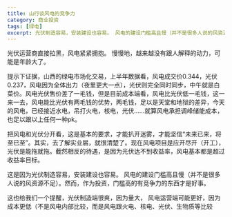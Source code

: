 ```yaml
---
title: 山行谈风电的竞争力
category: 商业投资
tags: [绿电]
excerpt: 光伏制造容易，安装建设也容易。 风电的建设门槛高且慢（并不是很多人说的风资源不足）。然而，作为投资，门槛高的有竞争力的东西才是好事。 
---
```


光伏运营商直接拉黑，风电紧紧拥抱。 慢慢地，越来越没有跟人解释的动力，可能是年龄大了。

提示下证据，山西的绿电市场化交易，上半年数据看，风电成交价0.344，光伏0.237，风电因为全体出力（夜里更大一点），光伏则完全同时同步，中午就是白菜价。风电光伏售价差了一毛钱，但是目前成本端看，风电比光伏低一毛钱，这一来一去，风电能比光伏有两毛钱的优势，两毛钱，足以是天堂和地狱的差异，今天的风电，已经接近水电，吊打火电，核电，光伏……就算风电承担调峰储能成本，也足以跟以上任何一种pk。

把风电和光伏分开看，这是基本的要求，才能扒开迷雾，才能坚信“未来已来，将至已至”。其实，去了解实业届，就很清楚了。现在风电项目是应开尽开（开工），光伏是能拖就拖。截然相反的待遇，是因为光伏达不到收益率，风电基本都是超过收益率目标。

这是因为光伏制造容易，安装建设也容易。 风电的建设门槛高且慢（并不是很多人说的风资源不足）。然而，作为投资，门槛高的有竞争力的东西才是好事。

这也给我们一个提醒，光伏制造端很爽，因为量大， 风电运营端可能更好，因为成本更低（不是风电内部比较，而是风电跟火电、核电、光伏、生物质等比较